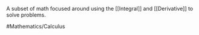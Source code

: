A subset of math focused around using the [[Integral]] and [[Derivative]] to solve problems.

#Mathematics/Calculus